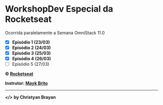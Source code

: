 # WorkshopDev Especial da Rocketseat
Ocorrida paralelamente a Semana OmniStack 11.0

- [x] **Episódio 1 (23/03)**
- [x] **Episódio 2 (24/03)**
- [x] **Episódio 3 (25/03)**
- [x] **Episódio 4 (26/03)**
- [ ] Episódio 5 (27/03)

**&copy; [Rocketseat](https://rocketseat.com.br/)**

**Instrutor: [Mayk Brito](https://github.com/maykbrito)**

---

***</>*** **by Christyan Brayan**
